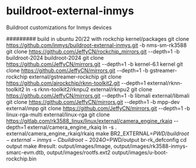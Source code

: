 # buildroot-external-inmys
Buildroot customizations for Inmys devices

######### build in ubuntu 20/22 with rockchip kernel/packages
git clone https://github.com/inmys/buildroot-external-inmys.git -b nms-sm-rk3588
git clone https://github.com/JeffyCN/rockchip_mirrors.git --depth=1 -b buildroot-2024 buildroot-2024 
git clone https://github.com/JeffyCN/mirrors.git --depth=1 -b kernel-6.1 kernel
git clone https://github.com/JeffyCN/mirrors.git --depth=1 -b gstreamer-rockchip external/gstreamer-rockchip
git clone https://github.com/airockchip/rknn-toolkit2.git --depth=1 external/rknn-toolkit2
ln -s rknn-toolkit2/rknpu2 external/rknpu2
git clone https://github.com/JeffyCN/mirrors.git --depth=1 -b libmali external/libmali
git clone https://github.com/JeffyCN/mirrors.git --depth=1 -b mpp-dev external/mpp
git clone https://github.com/JeffyCN/mirrors.git --depth=1 -b linux-rga-multi external/linux-rga
git clone https://gitlab.com/rk3588_linux/linux/external/camera_engine_rkaiq  --depth=1 external/camera_engine_rkaiq
ln -s . external/camera_engine_rkaiq/rkaiq
make BR2_EXTERNAL=$PWD/buildroot-external-inmys -C buildroot-2024 O=$PWD/output br-rk_defconfig
cd output
make
#result: output/images/Image, output/images/rk3588-inmys-smarc-evm.dtb, output/images/rootfs.ext2 output/images/u-boot-rockchip.bin
